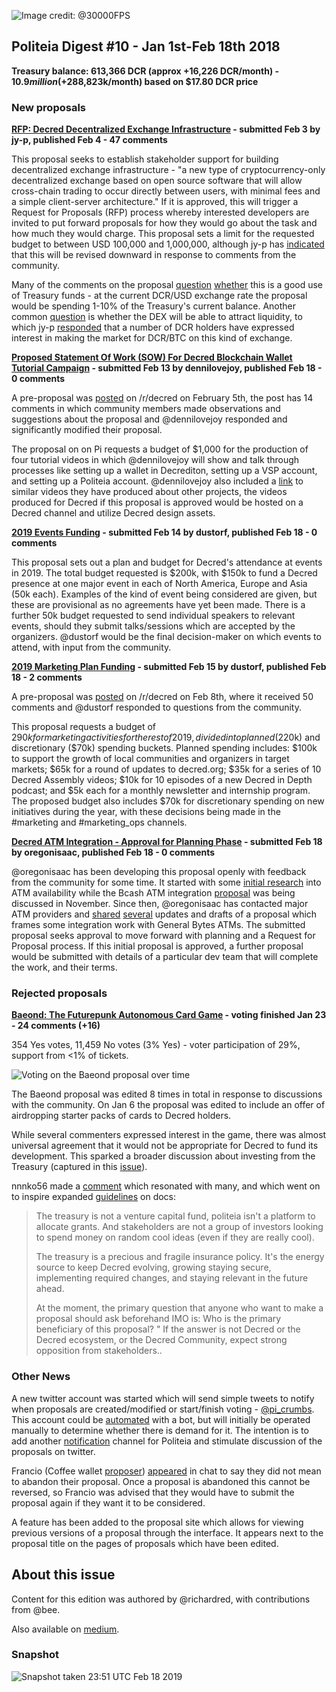 ![Image credit: @30000FPS](img/issue010/010-title.png)

## Politeia Digest #10 - Jan 1st-Feb 18th 2018

**Treasury balance: 613,366 DCR (approx +16,226 DCR/month) - $10.9 million (+$288,823k/month) based on $17.80 DCR price**

### New proposals

**[RFP: Decred Decentralized Exchange Infrastructure](https://proposals.decred.org/proposals/5431da8ff4eda8cdbf8f4f2e08566ffa573464b97ef6d6bae78e749f27800d3a) - submitted Feb 3 by jy-p, published Feb 4 - 47 comments**

This proposal seeks to establish stakeholder support for building decentralized exchange infrastructure - "a new type of cryptocurrency-only decentralized exchange based on open source software that will allow cross-chain trading to occur directly between users, with minimal fees and a simple client-server architecture." If it is approved, this will trigger a Request for Proposals (RFP) process whereby interested developers are invited to put forward proposals for how they would go about the task and how much they would charge. This proposal sets a limit for the requested budget to between USD 100,000 and 1,000,000, although jy-p has [indicated](https://proposals.decred.org/proposals/5431da8ff4eda8cdbf8f4f2e08566ffa573464b97ef6d6bae78e749f27800d3a/comments/17) that this will be revised downward in response to comments from the community. 

Many of the comments on the proposal [question](https://proposals.decred.org/proposals/5431da8ff4eda8cdbf8f4f2e08566ffa573464b97ef6d6bae78e749f27800d3a/comments/3) [whether](https://proposals.decred.org/proposals/5431da8ff4eda8cdbf8f4f2e08566ffa573464b97ef6d6bae78e749f27800d3a/comments/4) this is a good use of Treasury funds - at the current DCR/USD exchange rate the proposal would be spending 1-10% of the Treasury's current balance. Another common [question](https://proposals.decred.org/proposals/5431da8ff4eda8cdbf8f4f2e08566ffa573464b97ef6d6bae78e749f27800d3a/comments/5) is whether the DEX will be able to attract liquidity, to which jy-p [responded](https://proposals.decred.org/proposals/5431da8ff4eda8cdbf8f4f2e08566ffa573464b97ef6d6bae78e749f27800d3a/comments/14) that a number of DCR holders have expressed interest in making the market for DCR/BTC on this kind of exchange. 

**[Proposed Statement Of Work (SOW) For Decred Blockchain Wallet Tutorial Campaign](https://proposals.decred.org/proposals/a3def199af812b796887f4eae22e11e45f112b50c2e17252c60ed190933ec14f) - submitted Feb 13 by dennilovejoy, published Feb 18 - 0 comments**

A pre-proposal was [posted](https://www.reddit.com/r/decred/comments/anksg2/proposed_statement_of_work_sow_for_decred/) on /r/decred on February 5th, the post has 14 comments in which community members made observations and suggestions about the proposal and @dennilovejoy responded and significantly modified their proposal. 

The proposal on on Pi requests a budget of $1,000 for the production of four tutorial videos in which @dennilovejoy will show and talk through processes like setting up a wallet in Decrediton, setting up a VSP account, and setting up a Politeia account. @dennilovejoy also included a [link](https://www.youtube.com/watch?v=HKwnEpFDN3Q&list=PLMBYy3lWO3Dmx-xHInb66OPcYQgmmcOEt) to similar videos they have produced about other projects, the videos produced for Decred if this proposal is approved would be hosted on a Decred channel and utilize Decred design assets.

**[2019 Events Funding](https://proposals.decred.org/proposals/d3e7f159b9680c059a3d4b398de2c8f6627108f28b7d61a3f10397acb4b5e509) - submitted Feb 14 by dustorf, published Feb 18 - 0 comments** 

This proposal sets out a plan and budget for Decred's attendance at events in 2019. The total budget requested is $200k,  with $150k to fund a Decred presence at one major event in each of North America, Europe and Asia (50k each). Examples of the kind of event being considered are given, but these are provisional as no agreements have yet been made. There is a further 50k budget requested to send individual speakers to relevant events, should they submit talks/sessions which are accepted by the organizers. @dustorf would be the final decision-maker on which events to attend, with input from the community.

**[2019 Marketing Plan Funding](https://proposals.decred.org/proposals/c84a76685e4437a15760033725044a15ad832f68f9d123eb837337060a09f86e) - submitted Feb 15 by dustorf, published Feb 18 - 2 comments**

A pre-proposal was [posted](https://www.reddit.com/r/decred/comments/aolr79/politeia_proposal_to_fund_marketing_ops_for_2019/) on /r/decred on Feb 8th, where it received 50 comments and @dustorf responded to questions from the community. 

This proposal requests a budget of $290k for marketing activities for the rest of 2019, divided into planned ($220k) and discretionary ($70k) spending buckets. Planned spending includes: $100k to support the growth of local communities and organizers in target markets; $65k for a round of updates to decred.org; $35k for a series of 10 Decred Assembly videos; $10k for 10 episodes of a new Decred in Depth podcast; and $5k each for a monthly newsletter and internship program. The proposed budget also includes $70k for discretionary spending on new initiatives during the year, with these decisions being made in the #marketing and #marketing_ops channels.

**[Decred ATM Integration - Approval for Planning Phase](https://proposals.decred.org/proposals/aea224a561cfed183f514a9ac700d68ba8a6c71dfbee71208fb9bff5fffab51d) - submitted Feb 18 by oregonisaac, published Feb 18 - 0 comments**

@oregonisaac has been developing this proposal openly with feedback from the community for some time. It started with some [initial research](https://proposals.decred.org/proposals/bb7e19283d5c65fed598d5a2f4afcc2b5d2eab187b9cb84fc4304430f80b5ad1/comments/22) into ATM availability while the Bcash ATM integration [proposal](https://proposals.decred.org/proposals/bb7e19283d5c65fed598d5a2f4afcc2b5d2eab187b9cb84fc4304430f80b5ad1) was being discussed in November. Since then, @oregonisaac has contacted major ATM providers and [shared](http://zer0byte.com/zeropastebin/?486d12a5d9413a9e#EOvkXU8zNW0fQZOEExMCr9Lf04BdK3hyuic7ZqyrVus=) [several](https://gist.github.com/oregonisaac/c25bac8e0ee9d4e99997b230885296eb) updates and drafts of a proposal which frames some integration work with General Bytes ATMs. The submitted proposal seeks approval to move forward with planning and a Request for Proposal process. If this initial proposal is approved, a further proposal would be submitted with details of a particular dev team that will complete the work, and their terms. 

### Rejected proposals

**[Baeond: The Futurepunk Autonomous Card Game](https://proposals.decred.org/proposals/f545b359fcf1b40b356e9cb556cb422cc7ff01b628b577f804cdc45ce414f5dd)  - voting finished Jan 23 - 24 comments (+16)**

354 Yes votes, 11,459 No votes (3% Yes) - voter participation of 29%, support from <1% of tickets.

![Voting on the Baeond proposal over time](img/issue010/Baeond-proposal-voting-over-time.png)

The Baeond proposal was edited 8 times in total in response to discussions with the community. On Jan 6 the proposal was edited to include an offer of airdropping starter packs of cards to Decred holders. 

While several commenters expressed interest in the game, there was almost universal agreement that it would not be appropriate for Decred to fund its development. This sparked a broader discussion about investing from the Treasury (captured in this [issue](https://github.com/xaur/decred-issues/issues/61)). 

nnnko56 made a [comment](https://proposals.decred.org/proposals/f545b359fcf1b40b356e9cb556cb422cc7ff01b628b577f804cdc45ce414f5dd/comments/14) which resonated with many, and which went on to inspire expanded [guidelines](https://docs.decred.org/governance/politeia/proposal-guidelines/) on docs:

> The treasury is not a venture capital fund, politeia isn't a platform to allocate grants. And stakeholders are not a group of investors looking to spend money on random cool ideas (even if they are really cool).
>
> The treasury is a precious and fragile insurance policy. It's the energy source to keep Decred evolving, growing staying secure, implementing required changes, and staying relevant in the future ahead.
>
> At the moment, the primary question that anyone who want to make a proposal should ask beforehand IMO is: Who is the primary beneficiary of this proposal? " If the answer is not Decred or the Decred ecosystem, or the Decred Community, expect strong opposition from stakeholders..

### Other News

A new twitter account was started which will send simple tweets to notify when proposals are created/modified or start/finish voting - [@pi_crumbs](https://twitter.com/pi_crumbs). This account could be [automated](https://gist.github.com/RichardRed0x/33b5685c73e89155da3d728a0eaa4a9b) with a bot, but will initially be operated manually to determine whether there is demand for it. The intention is to add another [notification](https://github.com/xaur/decred-issues/issues/24) channel for Politeia and stimulate discussion of the proposals on twitter.

Francio (Coffee wallet [proposer](https://proposals.decred.org/proposals/45de9806c952c5ffc2fc6782fddbc74c852c26e3fb0e950144b92d75082c4731)) [appeared](https://matrix.to/#/!MgQoetFiyjrHAywokv:decred.org/$15467875879232uBQcG:decred.org?via=decred.org&via=matrix.org&via=zettaport.com&via=gwusbdhdu.org) in chat to say they did not mean to abandon their proposal. Once a proposal is abandoned this cannot be reversed, so Francio was advised that they would have to submit the proposal again if they want it to be considered.

A feature has been added to the proposal site which allows for viewing previous versions of a proposal through the interface. It appears next to the proposal title on the pages of proposals which have been edited.

## About this issue

Content for this edition was authored by @richardred, with contributions from @bee.

Also available on [medium](https://medium.com/politeia-digest/issue-9-dec-12-dec-31-2018-67b65b5bf30).

### Snapshot

![Snapshot taken 23:51 UTC Feb 18 2019](img/issue010/010-snapshot.png)